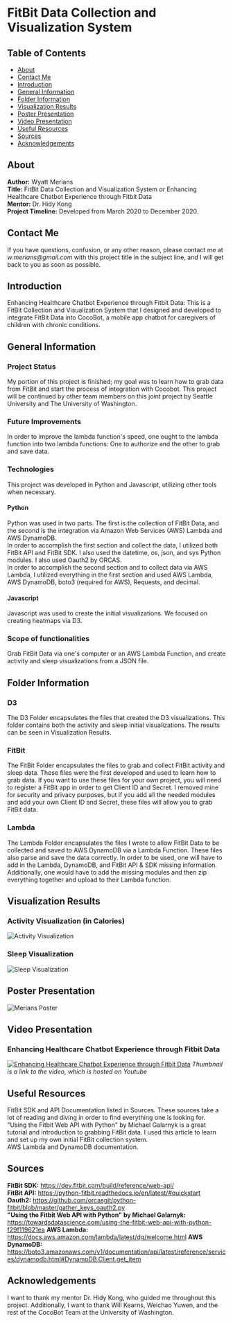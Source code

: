 # FitBit Data Collection and Visualization System

## Table of Contents
* [About](#about)
* [Contact Me](#contact-me)
* [Introduction](#introduction)
* [General Information](#general-information)
* [Folder Information](#folder-information)
* [Visualization Results](#visualization-results)
* [Poster Presentation](#poster-presentation)
* [Video Presentation](#video-presentation)
* [Useful Resources](#useful-resources)
* [Sources](#sources)
* [Acknowledgements](#acknowledgements)

## About
**Author:** Wyatt Merians <br/>
**Title:** FitBit Data Collection and Visualization System _or_ Enhancing Healthcare Chatbot Experience through Fitbit Data <br/>
**Mentor:** Dr. Hidy Kong <br/>
**Project Timeline:** Developed from March 2020 to December 2020.

## Contact Me
If you have questions, confusion, or any other reason, please contact me at _w.merians@gmail.com_ with this project title in the subject line, and I will get back to you as soon as possible.

## Introduction
Enhancing Healthcare Chatbot Experience through Fitbit Data: This is a FitBit Collection and Visualization System that I designed and developed to integrate FitBit Data into CocoBot, a mobile app chatbot for caregivers of children with chronic conditions.

## General Information
### Project Status
My portion of this project is finished; my goal was to learn how to grab data from FitBit and start the process of integration with Cocobot. This project will be continued by other team members on this joint project by Seattle University and The University of Washington.
### Future Improvements
In order to improve the lambda function's speed, one ought to the lambda function into two lambda functions: One to authorize and the other to grab and save data.
### Technologies
This project was developed in Python and Javascript, utilizing other tools when necessary.
#### Python
Python was used in two parts. The first is the collection of FitBit Data, and the second is the integration via Amazon Web Services (AWS) Lambda and AWS DynamoDB. <br/>
In order to accomplish the first section and collect the data, I utilized both FitBit API and FitBit SDK. I also used the datetime, os, json, and sys Python modules. I also used Oauth2 by ORCAS. <br/>
In order to accomplish the second section and to collect data via AWS Lambda, I utilized everything in the first section and used AWS Lambda, AWS DynamoDB, boto3 (required for AWS), Requests, and decimal.
#### Javascript
Javascript was used to create the initial visualizations. We focused on creating heatmaps via D3.
### Scope of functionalities
Grab FitBit Data via one's computer or an AWS Lambda Function, and create activity and sleep visualizations from a JSON file.

## Folder Information
### D3
The D3 Folder encapsulates the files that created the D3 visualizations. This folder contains both the activity and sleep initial visualizations. The results can be seen in Visualization Results.
### FitBit
The FitBit Folder encapsulates the files to grab and collect FitBit activity and sleep data. These files were the first developed and used to learn how to grab data. If you want to use these files for your own project, you will need to register a FitBit app in order to get Client ID and Secret. I removed mine for security and privacy purposes, but if you add all the needed modules and add your own Client ID and Secret, these files will allow you to grab FitBit data.
### Lambda
The Lambda Folder encapsulates the files I wrote to allow FitBit Data to be collected and saved to AWS DynamoDB via a Lambda Function. These files also parse and save the data correctly. In order to be used, one will have to add in the Lambda, DynamoDB, and FitBit API & SDK missing information. Additionally, one would have to add the missing modules and then zip everything together and upload to their Lambda function.

## Visualization Results
### Activity Visualization (in Calories)
![Activity Visualization](https://user-images.githubusercontent.com/52422172/102399744-a462ee00-3fa6-11eb-80c6-5e9eaaf878a4.png)
### Sleep Visualization
![Sleep Visualization](https://user-images.githubusercontent.com/52422172/102399914-d411f600-3fa6-11eb-90aa-3c3267f82a37.png)

## Poster Presentation
![Merians Poster](https://user-images.githubusercontent.com/52422172/102400648-dd4f9280-3fa7-11eb-9491-ec6f03e6679a.png)

## Video Presentation
### Enhancing Healthcare Chatbot Experience through Fitbit Data
[![Enhancing Healthcare Chatbot Experience through Fitbit Data](https://user-images.githubusercontent.com/52422172/102403699-49cc9080-3fac-11eb-9b08-be34eee9e988.png)](https://youtu.be/38bQ0auiuag "Enhancing Healthcare Chatbot Experience through Fitbit Data")
_Thumbnail is a link to the video, which is hosted on Youtube_

## Useful Resources
FitBit SDK and API Documentation listed in Sources. These sources take a lot of reading and diving in order to find everything one is looking for. <br/>
"Using the Fitbit Web API with Python" by Michael Galarnyk is a great tutorial and introduction to grabbing FitBit data. I used this article to learn and set up my own initial FitBit collection system. <br/>
AWS Lambda and DynamoDB documentation. 

## Sources
**FitBit SDK:** https://dev.fitbit.com/build/reference/web-api/ <br/>
**FitBit API:** https://python-fitbit.readthedocs.io/en/latest/#quickstart <br/>
**Oauth2:** https://github.com/orcasgit/python-fitbit/blob/master/gather_keys_oauth2.py <br/>
**"Using the Fitbit Web API with Python" by Michael Galarnyk:** https://towardsdatascience.com/using-the-fitbit-web-api-with-python-f29f119621ea 
**AWS Lambda:** https://docs.aws.amazon.com/lambda/latest/dg/welcome.html
**AWS DynamoDB:** https://boto3.amazonaws.com/v1/documentation/api/latest/reference/services/dynamodb.html#DynamoDB.Client.get_item

## Acknowledgements
I want to thank my mentor Dr. Hidy Kong, who guided me throughout this project. Additionally, I want to thank Will Kearns, Weichao Yuwen, and the rest of the CocoBot Team at the University of Washington.

